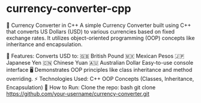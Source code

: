 # currency-converter-cpp

💱 Currency Converter in C++
A simple Currency Converter built using C++ that converts US Dollars (USD) to various currencies based on fixed exchange rates. It utilizes object-oriented programming (OOP) concepts like inheritance and encapsulation.

🌟 Features:
Converts USD to:
🇬🇧 British Pound
🇲🇽 Mexican Pesos
🇯🇵 Japanese Yen
🇨🇳 Chinese Yuan
🇦🇺 Australian Dollar
Easy-to-use console interface 🖥️
Demonstrates OOP principles like class inheritance and method overriding.
⚡ Technologies Used:
C++
OOP Concepts (Classes, Inheritance, Encapsulation)
📂 How to Run:
Clone the repo:
bash
git clone https://github.com/your-username/currency-converter.git
